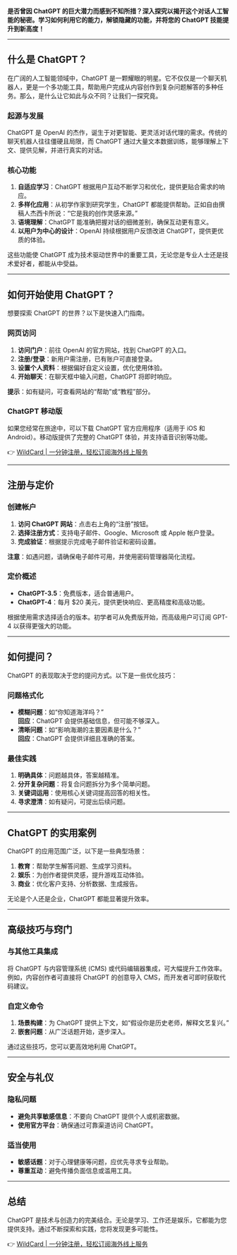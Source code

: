 **是否曾因 ChatGPT 的巨大潜力而感到不知所措？深入探究以揭开这个对话人工智能的秘密。学习如何利用它的能力，解锁隐藏的功能，并将您的 ChatGPT 技能提升到新高度！**

---

## 什么是 ChatGPT？

在广阔的人工智能领域中，ChatGPT 是一颗耀眼的明星。它不仅仅是一个聊天机器人，更是一个多功能工具，帮助用户完成从内容创作到复杂问题解答的多种任务。那么，是什么让它如此与众不同？让我们一探究竟。

### 起源与发展

ChatGPT 是 OpenAI 的杰作，诞生于对更智能、更灵活对话代理的需求。传统的聊天机器人往往僵硬且局限，而 ChatGPT 通过大量文本数据训练，能够理解上下文、提供见解，并进行真实的对话。

### 核心功能

1. **自适应学习**：ChatGPT 根据用户互动不断学习和优化，提供更贴合需求的响应。
2. **多样化应用**：从初学作家到研究学生，ChatGPT 都能提供帮助。正如自由撰稿人杰西卡所说：“它是我的创作灵感来源。”
3. **语境理解**：ChatGPT 能准确把握对话的细微差别，确保互动更有意义。
4. **以用户为中心的设计**：OpenAI 持续根据用户反馈改进 ChatGPT，提供更优质的体验。

这些功能使 ChatGPT 成为技术驱动世界中的重要工具，无论您是专业人士还是技术爱好者，都能从中受益。

---

## 如何开始使用 ChatGPT？

想要探索 ChatGPT 的世界？以下是快速入门指南。

### 网页访问

1. **访问门户**：前往 OpenAI 的官方网站，找到 ChatGPT 的入口。
2. **注册/登录**：新用户需注册，已有账户可直接登录。
3. **设置个人资料**：根据偏好自定义设置，优化使用体验。
4. **开始聊天**：在聊天框中输入问题，ChatGPT 将即时响应。

**提示**：如有疑问，可查看网站的“帮助”或“教程”部分。

### ChatGPT 移动版

如果您经常在旅途中，可以下载 ChatGPT 官方应用程序（适用于 iOS 和 Android）。移动版提供了完整的 ChatGPT 体验，并支持语音识别等功能。

👉 [WildCard | 一分钟注册，轻松订阅海外线上服务](https://bit.ly/bewildcard)

---

## 注册与定价

### 创建帐户

1. **访问 ChatGPT 网站**：点击右上角的“注册”按钮。
2. **选择注册方式**：支持电子邮件、Google、Microsoft 或 Apple 帐户登录。
3. **完成验证**：根据提示完成电子邮件验证和密码设置。

**注意**：如遇问题，请确保电子邮件可用，并使用密码管理器简化流程。

### 定价概述

- **ChatGPT-3.5**：免费版本，适合普通用户。
- **ChatGPT-4**：每月 $20 美元，提供更快响应、更高精度和高级功能。

根据使用需求选择适合的版本。初学者可从免费版开始，而高级用户可订阅 GPT-4 以获得更强大的功能。

---

## 如何提问？

ChatGPT 的表现取决于您的提问方式。以下是一些优化技巧：

### 问题格式化

- **模糊问题**：如“你知道海洋吗？”  
  **回应**：ChatGPT 会提供基础信息，但可能不够深入。
- **清晰问题**：如“影响海潮的主要因素是什么？”  
  **回应**：ChatGPT 会提供详细且准确的答案。

### 最佳实践

1. **明确具体**：问题越具体，答案越精准。
2. **分开复杂问题**：将复合问题拆分为多个简单问题。
3. **关键词运用**：使用核心关键词提高回答的相关性。
4. **寻求澄清**：如有疑问，可提出后续问题。

---

## ChatGPT 的实用案例

ChatGPT 的应用范围广泛，以下是一些典型场景：

1. **教育**：帮助学生解答问题、生成学习资料。
2. **娱乐**：为创作者提供灵感，提升游戏互动体验。
3. **商业**：优化客户支持、分析数据、生成报告。

无论是个人还是企业，ChatGPT 都能显著提升效率。

---

## 高级技巧与窍门

### 与其他工具集成

将 ChatGPT 与内容管理系统 (CMS) 或代码编辑器集成，可大幅提升工作效率。例如，内容创作者可直接将 ChatGPT 的创意导入 CMS，而开发者可即时获取代码建议。

### 自定义命令

1. **场景构建**：为 ChatGPT 提供上下文，如“假设你是历史老师，解释文艺复兴。”
2. **嵌套问题**：从广泛话题开始，逐步深入。

通过这些技巧，您可以更高效地利用 ChatGPT。

---

## 安全与礼仪

### 隐私问题

- **避免共享敏感信息**：不要向 ChatGPT 提供个人或机密数据。
- **使用官方平台**：确保通过可靠渠道访问 ChatGPT。

### 适当使用

- **敏感话题**：对于心理健康等问题，应优先寻求专业帮助。
- **尊重互动**：避免传播负面信息或滥用工具。

---

## 总结

ChatGPT 是技术与创造力的完美结合。无论是学习、工作还是娱乐，它都能为您提供支持。通过不断探索和实践，您将发现更多可能性。

👉 [WildCard | 一分钟注册，轻松订阅海外线上服务](https://bit.ly/bewildcard)